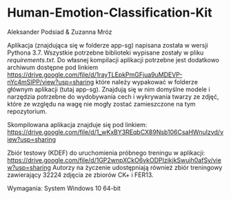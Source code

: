 # Human-Emotion-Classification-Kit
Aleksander Podsiad & Zuzanna Mróz

Aplikacja (znajdująca się w folderze app-sg) napisana została w wersji Pythona 3.7. Wszystkie potrzebne biblioteki wypisane zostały w pliku *requirements.txt*.
Do własnej kompilacji aplikacji potrzebne jest dodatkowo archiwum dostępne pod linkiem https://drive.google.com/file/d/1rayTLEpkPmGFjua9uMDEVP-nYc4mSIPP/view?usp=sharing które należy wypakować w folderze głównym aplikacji (tutaj app-sg). Znajdują się w nim domyślne modele i narzędzia potrzebne do wydobywania cech i wykrywania twarzy ze zdjęć, które ze względu na wagę nie mogły zostać zamieszczone na tym repozytorium.

Skompilowana aplikacja znajduje się pod linkiem: https://drive.google.com/file/d/1_wKxBY3REqbCX89Nsb106CsaHWnuIzvd/view?usp=sharing

Zbiór testowy (KDEF) do uruchomienia próbnego treningu w aplikacji: https://drive.google.com/file/d/1GP2wnpXCkO6vkODPIzikjkSwujh0afSy/view?usp=sharing
Autorzy na życzenie udostępniają również zbiór treningowy zawierający 32224 zdjęcia ze zbiorów CK+ i FER13.

Wymagania: System Windows 10 64-bit
